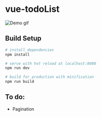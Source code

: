 # vue-todoList
![Demo gif](http://imgur.com/a/mgpFq)
## Build Setup

``` bash
# install dependencies
npm install

# serve with hot reload at localhost:8080
npm run dev

# build for production with minification
npm run build
```

## To do:
- Pagination